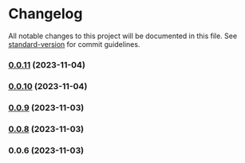# Changelog

All notable changes to this project will be documented in this file. See [standard-version](https://github.com/conventional-changelog/standard-version) for commit guidelines.

### [0.0.11](https://github.com/webdev0107/test-ionic-app-flow/compare/0.0.10...0.0.11) (2023-11-04)

### [0.0.10](https://github.com/webdev0107/test-ionic-app-flow/compare/0.0.9...0.0.10) (2023-11-04)

### [0.0.9](https://github.com/webdev0107/test-ionic-app-flow/compare/0.0.8...0.0.9) (2023-11-03)

### [0.0.8](https://github.com/webdev0107/test-ionic-app-flow/compare/0.0.6...0.0.8) (2023-11-03)

### 0.0.6 (2023-11-03)
